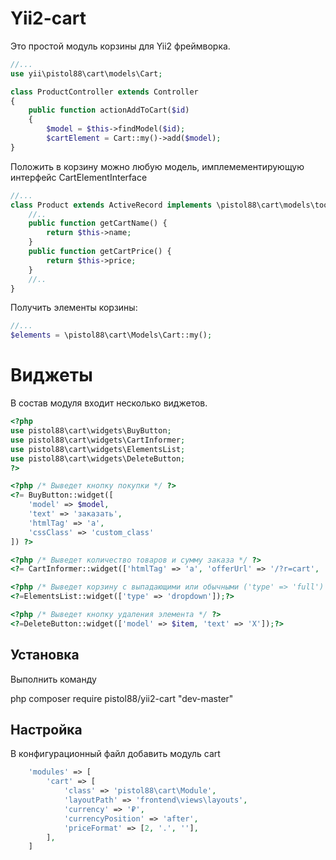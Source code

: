 Yii2-cart
==========
Это простой модуль корзины для Yii2 фреймворка.

```php
//...
use yii\pistol88\cart\models\Cart;

class ProductController extends Controller
{
    public function actionAddToCart($id)
    {
        $model = $this->findModel($id);
        $cartElement = Cart::my()->add($model);
}
```

Положить в корзину можно любую модель, имплемементирующую интерфейс CartElementInterface

```php
//...
class Product extends ActiveRecord implements \pistol88\cart\models\tools\CartElementInterface {
    //..
    public function getCartName() {
        return $this->name;
    }
    public function getCartPrice() {
        return $this->price;
    }
    //..
}
```

Получить элементы корзины:
```php
//...
$elements = \pistol88\cart\Models\Cart::my();
```

Виджеты
==========
В состав модуля входит несколько виджетов.

```php
<?php
use pistol88\cart\widgets\BuyButton;
use pistol88\cart\widgets\CartInformer;
use pistol88\cart\widgets\ElementsList;
use pistol88\cart\widgets\DeleteButton;
?>

<?php /* Выведет кнопку покупки */ ?>
<?= BuyButton::widget([
	'model' => $model,
	'text' => 'заказать',
	'htmlTag' => 'a',
	'cssClass' => 'custom_class'
]) ?>

<?php /* Выведет количество товаров и сумму заказа */ ?>
<?= CartInformer::widget(['htmlTag' => 'a', 'offerUrl' => '/?r=cart', 'text' => '{c} на {p}']); ?>

<?php /* Выведет корзину с выпадающими или обычными ('type' => 'full') элементами списком */ ?>
<?=ElementsList::widget(['type' => 'dropdown']);?>

<?php /* Выведет кнопку удаления элемента */ ?>
<?=DeleteButton::widget(['model' => $item, 'text' => 'X']);?>
```

Установка
---------------------------------
Выполнить команду

php composer require pistol88/yii2-cart "dev-master"

Настройка
---------------------------------
В конфигурационный файл добавить модуль cart

```php
    'modules' => [
        'cart' => [
            'class' => 'pistol88\cart\Module',
            'layoutPath' => 'frontend\views\layouts',
            'currency' => '₽',
            'currencyPosition' => 'after',
            'priceFormat' => [2, '.', ''],
        ],
    ]
```
